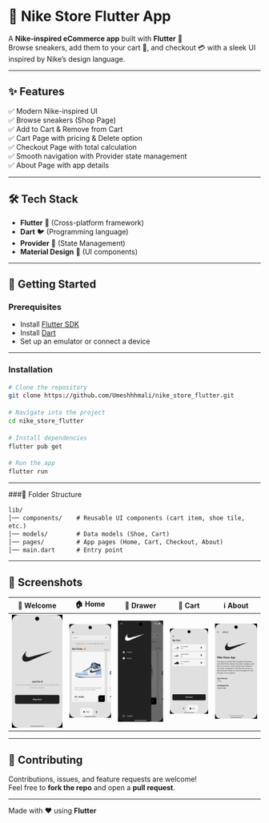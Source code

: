 # 👟 Nike Store Flutter App  

A **Nike-inspired eCommerce app** built with **Flutter** 🚀  
Browse sneakers, add them to your cart 🛒, and checkout 💳 with a sleek UI inspired by Nike’s design language.  

---

## ✨ Features  
✅ Modern Nike-inspired UI  
✅ Browse sneakers (Shop Page)  
✅ Add to Cart & Remove from Cart  
✅ Cart Page with pricing & Delete option  
✅ Checkout Page with total calculation  
✅ Smooth navigation with Provider state management  
✅ About Page with app details  

---

## 🛠️ Tech Stack  
- **Flutter** 💙 (Cross-platform framework)  
- **Dart** 🐦 (Programming language)  
- **Provider** 🔄 (State Management)  
- **Material Design** 🎨 (UI components)  

---

## 🚀 Getting Started  

### Prerequisites  
- Install [Flutter SDK](https://docs.flutter.dev/get-started/install)  
- Install [Dart](https://dart.dev/get-dart)  
- Set up an emulator or connect a device

---

### Installation  
```bash
# Clone the repository
git clone https://github.com/Umeshhhmali/nike_store_flutter.git  

# Navigate into the project
cd nike_store_flutter  

# Install dependencies
flutter pub get  

# Run the app
flutter run  
```

---

###📂 Folder Structure
```
lib/
│── components/    # Reusable UI components (cart item, shoe tile, etc.)
│── models/        # Data models (Shoe, Cart)
│── pages/         # App pages (Home, Cart, Checkout, About)
│── main.dart      # Entry point
```

---

## 📸 Screenshots  
| 👋 Welcome | 🏠 Home | 📂 Drawer | 🛒 Cart | ℹ️ About |  
|------------|--------|-----------|---------|-------------|
| <img src="screenshots/homepage.png" width="200"/> | <img src="screenshots/shoppage.png" width="200"/> | <img src="screenshots/drawer.png" width="200"/> | <img src="screenshots/cart.png" width="200"/> | <img src="screenshots/about.png" width="200"/> |  


---

## 🤝 Contributing
Contributions, issues, and feature requests are welcome!  
Feel free to **fork the repo** and open a **pull request**.

---

Made with ❤️ using **Flutter**
